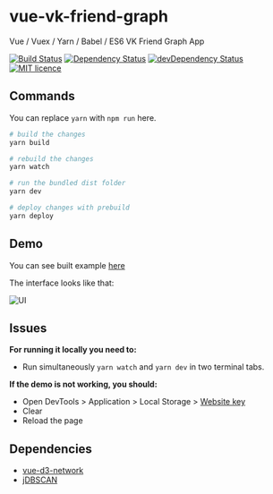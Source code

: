 # vue-vk-friend-graph
Vue / Vuex / Yarn / Babel / ES6 VK Friend Graph App

<p>
<a href="https://travis-ci.org/Beraliv/vue-vk-friend-graph"><img src="https://travis-ci.org/Beraliv/vue-vk-friend-graph.svg" alt="Build Status"></a>
<a href='https://david-dm.org/Beraliv/vue-vk-friend-graph'><img src='https://david-dm.org/Beraliv/vue-vk-friend-graph.svg' alt="Dependency Status"></a>
<a href="https://david-dm.org/Beraliv/vue-vk-friend-graph/?type=dev"><img src="https://david-dm.org/Beraliv/vue-vk-friend-graph/dev-status.svg" alt="devDependency Status"></a>
<a href="https://opensource.org/licenses/MIT"><img src="https://img.shields.io/badge/License-MIT-green.svg" alt="MIT licence"></a>
</p>

## Commands

You can replace `yarn` with `npm run` here.

```bash
# build the changes
yarn build

# rebuild the changes
yarn watch

# run the bundled dist folder
yarn dev

# deploy changes with prebuild
yarn deploy
```

## Demo

You can see built example [here](https://beraliv.github.io/vue-vk-friend-graph/)

The interface looks like that:


![UI](https://github.com/Beraliv/vue-vk-friend-graph/blob/master/src/images/interface.png)

## Issues

**For running it locally you need to:**

- Run simultaneously `yarn watch` and `yarn dev` in two terminal tabs.

**If the demo is not working, you should:**

- Open DevTools > Application > Local Storage > [Website key](https://beraliv.github.io/vue-vk-friend-graph/)
- Clear
- Reload the page

## Dependencies

- [vue-d3-network](https://github.com/emiliorizzo/vue-d3-network)
- [jDBSCAN](https://github.com/upphiminn/jDBSCAN)